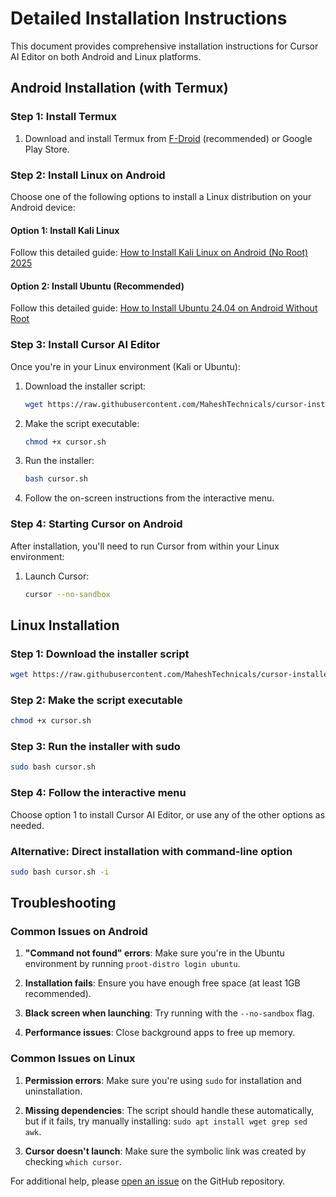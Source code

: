 # Detailed Installation Instructions

This document provides comprehensive installation instructions for Cursor AI Editor on both Android and Linux platforms.

## Android Installation (with Termux)

### Step 1: Install Termux

1. Download and install Termux from [F-Droid](https://f-droid.org/en/packages/com.termux/) (recommended) or Google Play Store.

### Step 2: Install Linux on Android

Choose one of the following options to install a Linux distribution on your Android device:

#### Option 1: Install Kali Linux
Follow this detailed guide: [How to Install Kali Linux on Android (No Root) 2025](https://maheshtechnicals.com/how-to-install-kali-linux-on-android-no-root-2024/)

#### Option 2: Install Ubuntu (Recommended)
Follow this detailed guide: [How to Install Ubuntu 24.04 on Android Without Root](https://maheshtechnicals.com/how-to-install-ubuntu-24-04-on-android-without-root/)

### Step 3: Install Cursor AI Editor

Once you're in your Linux environment (Kali or Ubuntu):

1. Download the installer script:
   ```bash
   wget https://raw.githubusercontent.com/MaheshTechnicals/cursor-installer/main/cursor.sh
   ```

2. Make the script executable:
   ```bash
   chmod +x cursor.sh
   ```

3. Run the installer:
   ```bash
   bash cursor.sh
   ```

4. Follow the on-screen instructions from the interactive menu.

### Step 4: Starting Cursor on Android

After installation, you'll need to run Cursor from within your Linux environment:

1. Launch Cursor:
   ```bash
   cursor --no-sandbox
   ```

## Linux Installation

### Step 1: Download the installer script

```bash
wget https://raw.githubusercontent.com/MaheshTechnicals/cursor-installer/main/cursor.sh
```

### Step 2: Make the script executable

```bash
chmod +x cursor.sh
```

### Step 3: Run the installer with sudo

```bash
sudo bash cursor.sh
```

### Step 4: Follow the interactive menu

Choose option 1 to install Cursor AI Editor, or use any of the other options as needed.

### Alternative: Direct installation with command-line option

```bash
sudo bash cursor.sh -i
```

## Troubleshooting

### Common Issues on Android

1. **"Command not found" errors**: Make sure you're in the Ubuntu environment by running `proot-distro login ubuntu`.

2. **Installation fails**: Ensure you have enough free space (at least 1GB recommended).

3. **Black screen when launching**: Try running with the `--no-sandbox` flag.

4. **Performance issues**: Close background apps to free up memory.

### Common Issues on Linux

1. **Permission errors**: Make sure you're using `sudo` for installation and uninstallation.

2. **Missing dependencies**: The script should handle these automatically, but if it fails, try manually installing: `sudo apt install wget grep sed awk`.

3. **Cursor doesn't launch**: Make sure the symbolic link was created by checking `which cursor`.

For additional help, please [open an issue](https://github.com/MaheshTechnicals/cursor-installer/issues/new) on the GitHub repository. 
